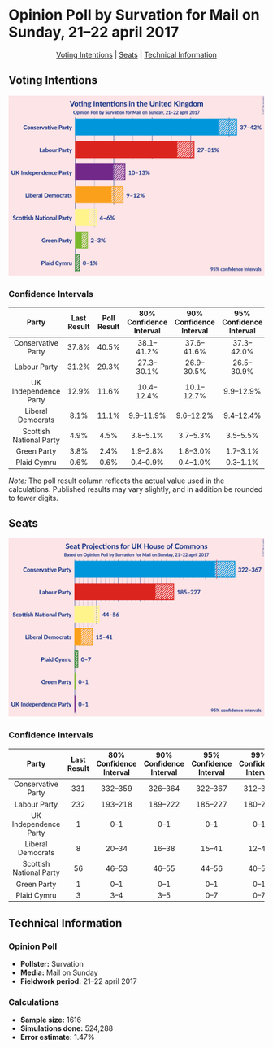# Opinion Poll by Survation for Mail on Sunday, 21–22 april 2017

<p align="center"><a href="#voting-intentions">Voting Intentions</a> | <a href="#seats">Seats</a> | <a href="#technical-information">Technical Information</a></p>

## Voting Intentions

![Graph with voting intentions not yet produced](2017-04-22-Survation.png "Voting Intentions")

### Confidence Intervals

| Party | Last Result | Poll Result | 80% Confidence Interval | 90% Confidence Interval | 95% Confidence Interval | 99% Confidence Interval |
|:-----:|:-----------:|:-----------:|:-----------------------:|:-----------------------:|:-----------------------:|:-----------------------:|
| Conservative Party | 37.8% | 40.5% | 38.1–41.2% |37.6–41.6% |37.3–42.0% |36.5–42.7% |
| Labour Party | 31.2% | 29.3% | 27.3–30.1% |26.9–30.5% |26.5–30.9% |25.9–31.6% |
| UK Independence Party | 12.9% | 11.6% | 10.4–12.4% |10.1–12.7% |9.9–12.9% |9.4–13.4% |
| Liberal Democrats | 8.1% | 11.1% | 9.9–11.9% |9.6–12.2% |9.4–12.4% |9.0–12.9% |
| Scottish National Party | 4.9% | 4.5% | 3.8–5.1% |3.7–5.3% |3.5–5.5% |3.3–5.9% |
| Green Party | 3.8% | 2.4% | 1.9–2.8% |1.8–3.0% |1.7–3.1% |1.5–3.4% |
| Plaid Cymru | 0.6% | 0.6% | 0.4–0.9% |0.4–1.0% |0.3–1.1% |0.3–1.3% |

*Note:* The poll result column reflects the actual value used in the calculations. Published results may vary slightly, and in addition be rounded to fewer digits.

## Seats

![Graph with seats not yet produced](2017-04-22-Survation-seats.png "Seats")

### Confidence Intervals

| Party | Last Result | 80% Confidence Interval | 90% Confidence Interval | 95% Confidence Interval | 99% Confidence Interval |
|:-----:|:-----------:|:-----------------------:|:-----------------------:|:-----------------------:|:-----------------------:|
| Conservative Party | 331 | 332–359 |326–364 |322–367 |312–373 |
| Labour Party | 232 | 193–218 |189–222 |185–227 |180–234 |
| UK Independence Party | 1 | 0–1 |0–1 |0–1 |0–1 |
| Liberal Democrats | 8 | 20–34 |16–38 |15–41 |12–44 |
| Scottish National Party | 56 | 46–53 |46–55 |44–56 |40–58 |
| Green Party | 1 | 0–1 |0–1 |0–1 |0–1 |
| Plaid Cymru | 3 | 3–4 |3–5 |0–7 |0–7 |

## Technical Information

### Opinion Poll

+ **Pollster:** Survation
+ **Media:** Mail on Sunday
+ **Fieldwork period:** 21–22 april 2017

### Calculations

+ **Sample size:** 1616
+ **Simulations done:** 524,288
+ **Error estimate:** 1.47%

